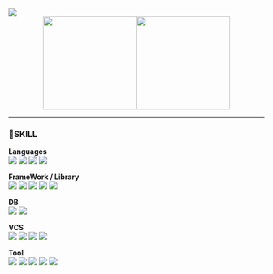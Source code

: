 <img src="https://github.com/hankyungeun/hankyungeun/assets/57738749/2df7da2b-5607-4762-9cf6-aec085bbce3f">
<div style="display: flex; justify-content: center;">
<img align="center" style="height:184px" src="https://github-readme-stats.vercel.app/api?username=hankyungeun&show_icons=true&count_private=true&include_all_commits=true&hide=issues&hide_border=true&bg_color=ffecf1&title_color=7b7b7b&text_color=7b7b7b&icon_color=f397b2" /></a>
<img align="center" style="height:184px" src="https://github-readme-stats.vercel.app/api/top-langs/?username=hankyungeun&layout=compact&hide_border=true&bg_color=ffecf1&title_color=7b7b7b&text_color=7b7b7b"/></a>  
</div>

- - -

### 💖SKILL
**Languages** <br>
<img src="https://img.shields.io/badge/Java-007396?style=flat-square&logo=OpenJDK&logoColor=white"/>
<img src="https://img.shields.io/badge/JavaScript-F7DF1E?style=flat-square&logo=JavaScript&logoColor=white">
<img src="https://img.shields.io/badge/html5-E34F26?style=flat-square&logo=html5t&logoColor=white">
<img src="https://img.shields.io/badge/CSS-1572B6?style=flat-square&logo=CSS&logoColor=white">

**FrameWork / Library** <br>
<img src="https://img.shields.io/badge/Spring-6DB33F?style=flat-square&logo=Spring&logoColor=white">
<img src="https://img.shields.io/badge/Spring Boot-6DB33F?style=flat-square&logo=Spring Boot&logoColor=white">
<img src="https://img.shields.io/badge/Gradle-02303A?style=flat-square&logo=Gradle&logoColor=white">
<img src="https://img.shields.io/badge/Maven-C71A36?style=flat-square&logo=Maven&logoColor=white">
<img src="https://img.shields.io/badge/jQuery-0769AD?style=flat-square&logo=jQuery&logoColor=white">

**DB** <br>
<img src="https://img.shields.io/badge/Oracle-F80000?style=flat-square&logo=Oracle&logoColor=white">
<img src="https://img.shields.io/badge/MySQL-4479A1?style=flat-square&logo=MySQL&logoColor=white">

**VCS** <br>
<img src="https://img.shields.io/badge/Git-05032?style=flat-square&logo=Git&logoColor=white">
<img src="https://img.shields.io/badge/GitHub-181717?style=flat-square&logo=GitHub&logoColor=white">
<img src="https://img.shields.io/badge/GitLab-FC6D26?style=flat-square&logo=GitLab&logoColor=white">
<img src="https://img.shields.io/badge/SVN-F6CED8?style=flat-square&logo=SVN&logoColor=white">

**Tool** <br>
<img src="https://img.shields.io/badge/IntelliJ-000000?style=flat-square&logo=IntelliJ&logoColor=white">
<img src="https://img.shields.io/badge/DataGrip-000000?style=flat-square&logo=DataGrip&logoColor=white">
<img src="https://img.shields.io/badge/VScode-007ACC?style=flat-square&logo=VScode&logoColor=white">
<img src="https://img.shields.io/badge/Eclipse-C2255?style=flat-square&logo=Eclipse&logoColor=white">
<img src="https://img.shields.io/badge/DBeaver-382923?style=flat-square&logo=DBeaver&logoColor=white">
